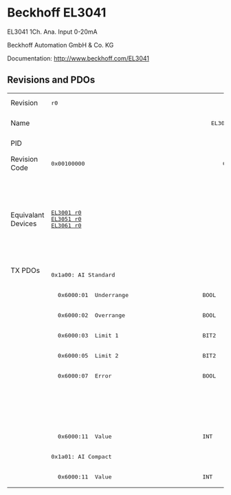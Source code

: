 # Beckhoff EL3041

EL3041 1Ch. Ana. Input 0-20mA

Beckhoff Automation GmbH & Co. KG

Documentation: <a href="http://www.beckhoff.com/EL3041">http://www.beckhoff.com/EL3041</a>

## Revisions and PDOs
<table>
<tr >
<td class="first">Revision</td>
<td ><pre>r0</pre></td>
<td ><pre>r1</pre></td>
<td ><pre>r2</pre></td>
<td ><pre>r3</pre></td>
<td ><pre>r4</pre></td>
<td ><pre>r5</pre></td>
</tr>
<tr >
<td class="first">Name</td>
<td  colspan=6 align="center"><pre>EL3041 1Ch. Ana. Input 0-20mA</pre></td>
</tr>
<tr >
<td class="first">PID</td>
<td  colspan=6 align="center"><pre>0x0be13052</pre></td>
</tr>
<tr >
<td class="first">Revision Code</td>
<td ><pre>0x00100000</pre></td>
<td ><pre>0x00110000</pre></td>
<td ><pre>0x00120000</pre></td>
<td ><pre>0x00130000</pre></td>
<td ><pre>0x00140000</pre></td>
<td ><pre>0x00150000</pre></td>
</tr>
<tr >
<td class="first">Equivalant Devices</td>
<td ><pre><a href="EL3001">EL3001 r0</a><br/><a href="EL3051">EL3051 r0</a><br/><a href="EL3061">EL3061 r0</a></pre></td>
<td  colspan=2 align="center"><pre><a href="EL3001">EL3001 r1</a><br/><a href="EL3001">EL3001 r2</a><br/><a href="EL3001">EL3001 r3</a><br/><a href="EL3011">EL3011 r0</a><br/><a href="EL3011">EL3011 r1</a><br/><a href="EL3021">EL3021 r0</a><br/><a href="EL3021">EL3021 r1</a><br/><a href="EL3051">EL3051 r1</a><br/><a href="EL3051">EL3051 r2</a><br/><a href="EL3061">EL3061 r1</a><br/><a href="EL3061">EL3061 r2</a></pre></td>
<td  colspan=2 align="center"><pre><a href="EL3001">EL3001 r4</a><br/><a href="EL3001">EL3001 r5</a><br/><a href="EL3011">EL3011 r2</a><br/><a href="EL3011">EL3011 r3</a><br/><a href="EL3011">EL3011 r4</a><br/><a href="EL3021">EL3021 r2</a><br/><a href="EL3021">EL3021 r3</a><br/><a href="EL3021">EL3021 r4</a><br/><a href="EL3051">EL3051 r3</a><br/><a href="EL3051">EL3051 r4</a><br/><a href="EL3061">EL3061 r3</a><br/><a href="EL3061">EL3061 r4</a></pre></td>
<td ><pre><a href="EL3001">EL3001 r6</a><br/><a href="EL3051">EL3051 r5</a><br/><a href="EL3061">EL3061 r5</a></pre></td>
</tr>
<tr class="txpdo pdosection">
<td class="first" rowspan=11 valign=top>TX PDOs</td>
<td colspan=3 align="left"><pre>0x1a00: AI Standard </pre></td>
<td colspan=3 align="left"><pre>0x1a00: AI Standard</pre></td>
<td></td>
</tr>
<tr class="txpdo">
<td ><pre>  0x6000:01  Underrange                      BOOL</pre></td>
<td  colspan=5 align="left"><pre>  0x6000:01  Status__Underrange              BOOL</pre></td>
</tr>
<tr class="txpdo">
<td ><pre>  0x6000:02  Overrange                       BOOL</pre></td>
<td  colspan=5 align="left"><pre>  0x6000:02  Status__Overrange               BOOL</pre></td>
</tr>
<tr class="txpdo">
<td ><pre>  0x6000:03  Limit 1                         BIT2</pre></td>
<td  colspan=5 align="left"><pre>  0x6000:03  Status__Limit 1                 BIT2</pre></td>
</tr>
<tr class="txpdo">
<td ><pre>  0x6000:05  Limit 2                         BIT2</pre></td>
<td  colspan=5 align="left"><pre>  0x6000:05  Status__Limit 2                 BIT2</pre></td>
</tr>
<tr class="txpdo">
<td ><pre>  0x6000:07  Error                           BOOL</pre></td>
<td  colspan=5 align="left"><pre>  0x6000:07  Status__Error                   BOOL</pre></td>
</tr>
<tr class="txpdo">
<td  colspan=3 align="left"></td>
<td  colspan=3 align="left"><pre>  0x6000:0f  Status__TxPDO State             BOOL</pre></td>
</tr>
<tr class="txpdo">
<td  colspan=3 align="left"></td>
<td  colspan=3 align="left"><pre>  0x6000:10  Status__TxPDO Toggle            BOOL</pre></td>
</tr>
<tr class="txpdo">
<td  colspan=6 align="left"><pre>  0x6000:11  Value                           INT</pre></td>
</tr>
<tr class="txpdo pdosection">
<td  colspan=3 align="left"><pre>0x1a01: AI Compact </pre></td>
<td  colspan=3 align="left"><pre>0x1a01: AI Compact</pre></td>
</tr>
<tr class="txpdo">
<td  colspan=6 align="left"><pre>  0x6000:11  Value                           INT</pre></td>
</tr>
</table>
